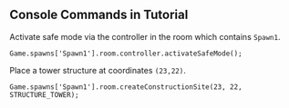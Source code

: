 Console Commands in Tutorial
---
Activate safe mode via the controller in the room which contains `Spawn1`.

```
Game.spawns['Spawn1'].room.controller.activateSafeMode();
```

Place a tower structure at coordinates `(23,22)`.
```
Game.spawns['Spawn1'].room.createConstructionSite(23, 22, STRUCTURE_TOWER);
```